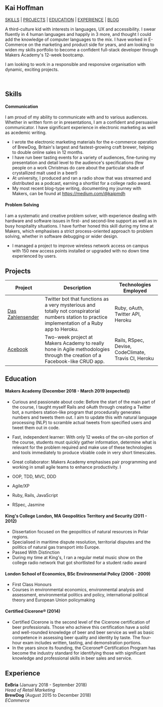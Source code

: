 ## Kai Hoffman

[SKILLS](https://github.com/kaihoffman/CV#skills) | [PROJECTS](https://github.com/kaihoffman/CV#projects) | [EDUCATION](https://github.com/kaihoffman/CV#education) | [EXPERIENCE](https://github.com/kaihoffman/CV#experience) | [BLOG](https://medium.com/@kaipmdh)

A third-culture kid with interests in languages, UX and accessibility. I swear fluently in 4 human languages and happily in 3 more, and thought I could add the knowledge of computer languages to the mix. I have worked in E-Commerce on the marketing and product side for years, and am looking to widen my skills portfolio to become a confident full-stack developer through Makers Academy's 12-week bootcamp.

I am looking to work in a responsible and responsive organisation with dynamic, exciting projects.

<a href="https://sourcerer.io/kaihoffman"><img src="https://img.shields.io/badge/Ruby-279%20commits-orange.svg" alt=""></a>
<a href="https://sourcerer.io/kaihoffman"><img src="https://img.shields.io/badge/JavaScript-117%20commits-orange.svg" alt=""></a>
<a href="https://sourcerer.io/kaihoffman"><img src="https://img.shields.io/badge/HTML-110%20commits-orange.svg" alt=""></a>

## Skills

#### Communication

I am proud of my ability to communicate with and to various audiences. Whether in written form or in presentations, I am a confident and persuasive communicator. I have significant experience in electronic marketing as well as acedemic writing.

- I wrote the electronic marketing materials for the e-commerce operation of BrewDog, Britain's largest and fastest-growing craft brewer, helping to double online sales in 12 months.
- I have run beer tasting events for a variety of audiences, fine-tuning my presentation and detail level to the audience's specifications (few people on a work Christmas do care about the particular shade of crystallized malt used in a beer!)
- At university, I produced and ran a radio show that was streamed and distributed as a podcast, earning a shortlist for a college radio award. 
- My most recent blog-type writing, documenting my journey with Makers, can be found at https://medium.com/@kaipmdh

#### Problem Solving

I am a systematic and creative problem solver, with experience dealing with hardware and software issues in first- and second-line support as well as in busy hospitality situations. I have further honed this skill during my time at Makers, which emphasises a strict process-oriented approach to problem solving, whether in software debugging or wider design.

- I managed a project to improve wireless network access on campus with 150 new access points installed or upgraded with no down time experienced by users.

## Projects

| Project | Description | Technologies Employed
| ---|---|---|
| [Das Zahlensender](https://twitter.com/daszahlensender) | Twitter bot that functions as a very mysterious and totally not conspiratorial numbers station to practice implementation of a Ruby app to Heroku. | Ruby, oAuth, Twitter API, Heroku |
| [Acebook](https://github.com/thielsen/acebook-rails-template) | Two-week project at Makers Academy to really hone in Agile methodologies through the creation of a Facebook-like CRUD app. | Rails, RSpec, Devise, CodeClimate, Travis CI, Heroku

## Education

#### Makers Academy (December 2018 - March 2019 (expected))

- Curious and passionate about code: Before the start of the main part of the course, I taught myself Rails and oAuth through creating a Twitter bot, a numbers station-like program that procedurally generates numbers and tweets them out. I aim to update this with natural language processing (NLP) to scramble actual tweets from specified users and tweet them out in code.
- Fast, independent learner: With only 12 weeks of the on-site portion of the course, students must quickly gather information, determine what is relevant for the problem required and make use of these technologies and tools immediately to produce vbiable code in very short timescales.
- Great collaborator: Makers Academy emphasises pair programming and working in small agile teams to enhance productivity. I 

- OOP, TDD, MVC, DDD
- Agile/XP
- Ruby, Rails, JavaScript
- RSpec, Jasmine

#### King's College London, MA Geopolitics Territory and Security (2011 - 2012)

- Dissertation focused on the geopolitics of natural resources in Polar regions.
- Specialised in maritime dispute resolution, territorial disputes and the politics of natural gas transport into Europe.
- Passed With Distinction
- During my time at King's, I ran a regular metal music show on the college radio network that got shortlisted for a student radio award

#### London School of Economics, BSc Environmental Policy (2006 - 2009)

- First Class Honours
- Courses in environmental economics, environmental analysis and assessment, environmental politics and policy, international political theory and European Union policymaking

#### Certified Cicerone® (2014)

- Certified Cicerone is the second level of the Cicerone certification of beer professionals. Those who achieve this certification have a solid and well-rounded knowledge of beer and beer service as well as basic competence in assessing beer quality and identity by taste. The four-hour exam includes written, tasting, and demonstration portions.
- In the years since its founding, the Cicerone® Certification Program has become the industry standard for identifying those with significant knowledge and professional skills in beer sales and service.

## Experience

**EeBria** (January 2018 - September 2018)    
*Head of Retail Marketing*  
**BrewDog** (August 2015 to December 2018)   
*ECommerce*
